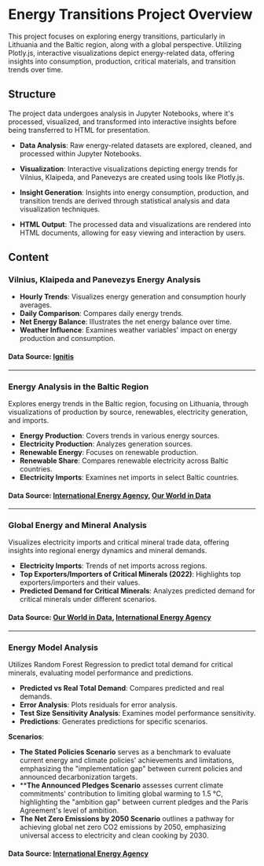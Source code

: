 # Energy Transitions Project Overview

This project focuses on exploring energy transitions, particularly in Lithuania and the Baltic region, along with a global perspective. Utilizing Plotly.js, interactive visualizations depict energy-related data, offering insights into consumption, production, critical materials, and transition trends over time.

## Structure
The project data undergoes analysis in Jupyter Notebooks, where it's processed, visualized, and transformed into interactive insights before being transferred to HTML for presentation. 

- **Data Analysis**: Raw energy-related datasets are explored, cleaned, and processed within Jupyter Notebooks.
  
- **Visualization**: Interactive visualizations depicting energy trends for Vilnius, Klaipeda, and Panevezys are created using tools like Plotly.js.
  
- **Insight Generation**: Insights into energy consumption, production, and transition trends are derived through statistical analysis and data visualization techniques.
  
- **HTML Output**: The processed data and visualizations are rendered into HTML documents, allowing for easy viewing and interaction by users.
  
## Content
### Vilnius, Klaipeda and Panevezys Energy Analysis
- **Hourly Trends**: Visualizes energy generation and consumption hourly averages.
- **Daily Comparison**: Compares daily energy trends.
- **Net Energy Balance**: Illustrates the net energy balance over time.
- **Weather Influence**: Examines weather variables' impact on energy production and consumption.

#### Data Source: [Ignitis](https://ignitisinnovation.com/what-we-do/open-data/)

---

### Energy Analysis in the Baltic Region
Explores energy trends in the Baltic region, focusing on Lithuania, through visualizations of production by source, renewables, electricity generation, and imports.

- **Energy Production**: Covers trends in various energy sources.
- **Electricity Production**: Analyzes generation sources.
- **Renewable Energy**: Focuses on renewable production.
- **Renewable Share**: Compares renewable electricity across Baltic countries.
- **Electricity Imports**: Examines net imports in select Baltic countries.

#### Data Source: [International Energy Agency](https://www.iea.org/data-and-statistics/data-product/world-energy-statistics-and-balances), [Our World in Data](https://ourworldindata.org/energy)

---

### Global Energy and Mineral Analysis
Visualizes electricity imports and critical mineral trade data, offering insights into regional energy dynamics and mineral demands.

- **Electricity Imports**: Trends of net imports across regions.
- **Top Exporters/Importers of Critical Minerals (2022)**: Highlights top exporters/importers and their values.
- **Predicted Demand for Critical Minerals**: Analyzes predicted demand for critical minerals under different scenarios.

#### Data Source: [Our World in Data](https://ourworldindata.org/energy), [International Energy Agency](https://www.iea.org/reports/critical-minerals-market-review-2023)

---

### Energy Model Analysis
Utilizes Random Forest Regression to predict total demand for critical minerals, evaluating model performance and predictions.
- **Predicted vs Real Total Demand**: Compares predicted and real demands.
- **Error Analysis**: Plots residuals for error analysis.
- **Test Size Sensitivity Analysis**: Examines model performance sensitivity.
- **Predictions**: Generates predictions for specific scenarios.

**Scenarios**:
- **The Stated Policies Scenario** serves as a benchmark to evaluate current energy and climate policies' achievements and limitations, emphasizing the "implementation gap" between current policies and announced decarbonization targets.
- ******The Announced Pledges Scenario**** assesses current climate commitments' contribution to limiting global warming to 1.5 °C, highlighting the "ambition gap" between current pledges and the Paris Agreement's level of ambition.
- **The Net Zero Emissions by 2050 Scenario** outlines a pathway for achieving global net zero CO2 emissions by 2050, emphasizing universal access to electricity and clean cooking by 2030.




#### Data Source: [International Energy Agency](https://www.iea.org/data-and-statistics/data-tools/critical-minerals-data-explorer)
